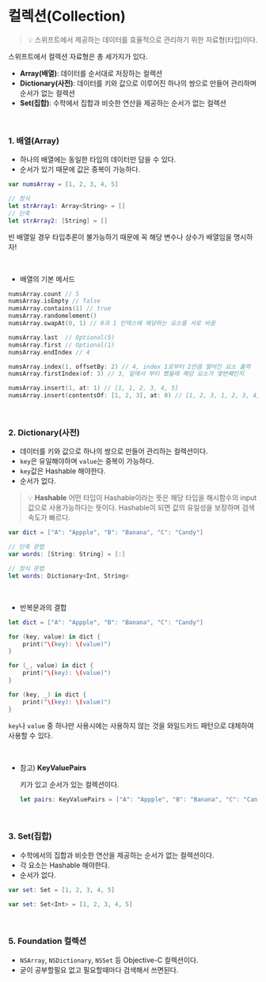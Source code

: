 # 컬렉션(Collection)

> 💡 스위프트에서 제공하는 데이터를 효율적으로 관리하기 위한 자료형(타입)이다.

스위프트에서 컬렉션 자료형은 총 세가지가 있다.

- **Array(배열)**: 데이터를 순서대로 저장하는 컬렉션
- **Dictionary(사전)**: 데이터를 키와 값으로 이루어진 하나의 쌍으로 만들어 관리하며 순서가 없는 컬렉션
- **Set(집합)**: 수학에서 집합과 비슷한 연산을 제공하는 순서가 없는 컬렉션

<br>

### 1. 배열(Array)

- 하나의 배열에는 동일한 타입의 데이터만 담을 수 있다.
- 순서가 있기 때문에 값은 중복이 가능하다.

```swift
var numsArray = [1, 2, 3, 4, 5]

// 정식
let strArray1: Array<String> = []
// 단축
let strArray2: [String] = []
```

빈 배열일 경우 타입추론이 불가능하기 때문에 꼭 해당 변수나 상수가 배열임을 명시하자!

<br>

- 배열의 기본 메서드

```swift
numsArray.count // 5
numsArray.isEmpty // false
numsArray.contains(1) // true
numsArray.randomelement()
numsArray.swapAt(0, 1) // 0과 1 인덱스에 해당하는 요소를 서로 바꿈

numsArray.last  // Optional(5)
numsArray.first // Optional(1)
numsArray.endIndex // 4

numsArray.index(1, offsetBy: 2) // 4, index 1로부터 2만큼 떨어진 요소 출력
numsArray.firstIndex(of: 3) // 3, 앞에서 부터 했을때 해당 요소가 몇번째인지

numsArray.insert(1, at: 1) // [1, 1, 2, 3, 4, 5]
numsArray.insert(contentsOf: [1, 2, 3], at: 0) // [1, 2, 3, 1, 2, 3, 4, 5]
```

<br>

### 2. Dictionary(사전)

- 데이터를 키와 값으로 하나의 쌍으로 만들어 관리하는 컬렉션이다.
- `key`은 유일해야하며 `value`는 중복이 가능하다.
- `key`값은 Hashable 해야한다.
- 순서가 없다.

> 💡 **Hashable**   어떤 타입이 Hashable이라는 뜻은 해당 타입을 해시함수의 input값으로 사용가능하다는 뜻이다. Hashable이 되면 값의 유일성을 보장하며 검색 속도가 빠르다.

```swift
var dict = ["A": "Appple", "B": "Banana", "C": "Candy"]

// 단축 문법
var words: [String: String] = [:]

// 정식 문법
let words: Dictionary<Int, String>
```

<br>

- 반복문과의 결합

```swift
let dict = ["A": "Appple", "B": "Banana", "C": "Candy"]

for (key, value) in dict {
	print("\(key): \(value)")
}

for (_, value) in dict {
	print("\(key): \(value)")
}

for (key, _) in dict {
	print("\(key): \(value)")
}
```

`key`나 `value` 중 하나만 사용시에는 사용하지 않는 것을 와일드카드 패턴으로 대체하여 사용할 수 있다.

<br>

- 참고) **KeyValuePairs**
    
    키가 있고 순서가 있는 컬렉션이다.
    
    ```swift
    let pairs: KeyValuePairs = ["A": "Appple", "B": "Banana", "C": "Candy"]
    ```
    
<br>

### 3. Set(집합)


- 수학에서의 집합과 비슷한 연산을 제공하는 순서가 없는 컬렉션이다.
- 각 요소는 Hashable 해야한다.
- 순서가 없다.

```swift
var set: Set = [1, 2, 3, 4, 5]

var set: Set<Int> = [1, 2, 3, 4, 5]
```

<br>

### 5. Foundation 컬렉션

- `NSArray`, `NSDictionary`, `NSSet` 등 Objective-C 컬렉션이다.
- 굳이 공부할필요 없고 필요할때마다 검색해서 쓰면된다.